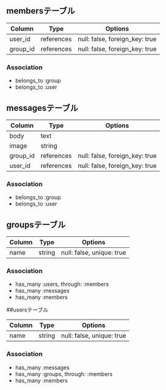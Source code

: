 ## membersテーブル

|Column|Type|Options|
|------|----|-------|
|user_id|references|null: false, foreign_key: true|
|group_id|references|null: false, foreign_key: true|

### Association
- belongs_to :group
- belongs_to :user

## messagesテーブル

|Column|Type|Options|
|------|----|-------|
|body|text|
|image|string|
|group_id|references|null: false, foreign_key: true|
|user_id|references|null: false, foreign_key: true|

### Association
- belongs_to :group
- belongs_to :user

## groupsテーブル

|Column|Type|Options|
|------|----|-------|
|name|string|null: false, unique: true|

### Association
- has_many :users, through: :members
- has_many :messages
- has_many :members

##usersテーブル

|Column|Type|Options|
|------|----|-------|
|name|string|null: false, unique: true|

### Association
- has_many :messages
- has_many :groups, through: :members
- has_many :members